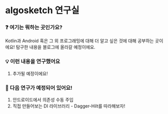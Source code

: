 # algosketch 연구실

### ❓ 여기는 뭐하는 곳인가요?

Kotlin과 Android 혹은 그 외 프로그래밍에 대해 더 알고 싶은 것에 대해 공부하는 곳이에요! 탐구한 내용을 블로그에 올라갈 예정이에요.

### 💡 이런 내용을 연구했어요

1. 추가될 예정이에요!

### 📜 다음 연구가 예정되어 있어요!

1. 안드로이드에서 의존성 수동 주입
2. 직접 만들어보는 DI 라이브러리 - Dagger-Hilt를 따라해보자!
